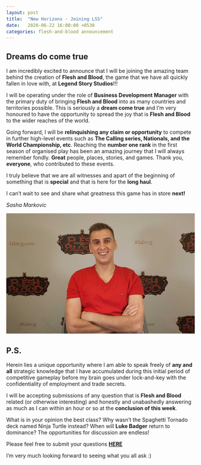 ```yaml
---
layout: post
title:  "New Horizons - Joining LSS"
date:   2020-06-22 16:00:00 +0530
categories: flesh-and-blood announcement
---
```


Dreams do come true
---
I am incredibly excited to announce that I will be joining the amazing team behind the creation of **Flesh and Blood**, the game that we have all quickly fallen in love with, at **Legend Story Studios**!!!

I will be operating under the role of **Business Development Manager** with the primary duty of bringing **Flesh and Blood** into as many countries and territories possible. This is seriously a **dream come true** and I’m very honoured to have the opportunity to spread the joy that is **Flesh and Blood** to the wider reaches of the world.

Going forward, I will be **relinquishing any claim or opportunity** to compete in further high-level events such as **The Calling series, Nationals, and the World Championship, etc**. Reaching the **number one rank** in the first season of organised play has been an amazing journey that I will always remember fondly. **Great** people, places, stories, and games. Thank you, **everyone**, who contributed to these events.

I truly believe that we are all witnesses and apart of the beginning of something that is **special** and that is here for the **long haul**.

I can’t wait to see and share what greatness this game has in store **next!**

*Sasha Markovic*

![?](/assets/img/fabtcg/sasha.jpg)

P.S.
---

Herein lies a unique opportunity where I am able to speak freely of **any and all** strategic knowledge that I have accumulated during this initial period of competitive gameplay before my brain goes under lock-and-key with the confidentiality of employment and trade secrets.

I will be accepting submissions of any question that is **Flesh and Blood** related (or otherwise interesting) and honestly and unabashedly answering as much as I can within an hour or so at the **conclusion of this week**.

What is in your opinion the best class? Why wasn’t the Spaghetti Tornado deck named Ninja Turtle instead? When will **Luke Badger** return to dominance? The opportunities for discussion are endless!

Please feel free to submit your questions **[HERE][google-form]**

I’m very much looking forward to seeing what you all ask :)

[google-form]: https://forms.gle/LTJyi9HZAv8cfNZU9
